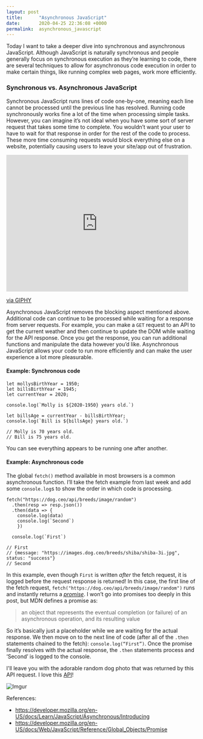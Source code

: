 ```yaml
---
layout: post
title:      "Asynchronous JavaScript"
date:       2020-04-25 22:36:08 +0000
permalink:  asynchronous_javascript
---
```



Today I want to take a deeper dive into synchronous and asynchronous JavaScript. Although JavaScript is naturally synchronous and people generally focus on synchronous execution as they’re learning to code, there are several techniques to allow for asynchronous code execution in order to make certain things, like running complex web pages, work more efficiently.

### Synchronous vs. Asynchronous JavaScript

Synchronous JavaScript runs lines of code one-by-one, meaning each line cannot be processed until the previous line has resolved. Running code synchronously works fine a lot of the time when processing simple tasks. However, you can imagine it’s not ideal when you have some sort of server request that takes some time to complete. You wouldn’t want your user to have to wait for that response in order for the rest of the code to process. These more time consuming requests would block everything else on a website, potentially causing users to leave your site/app out of frustration.

<iframe src="https://giphy.com/embed/26tk0Cmh8bdF9euAg" width="480" height="360" frameBorder="0" class="giphy-embed" allowFullScreen></iframe><p><a href="https://giphy.com/gifs/season-12-the-simpsons-12x6-26tk0Cmh8bdF9euAg">via GIPHY</a></p>

Asynchronous JavaScript removes the blocking aspect mentioned above. Additional code can continue to be processed while waiting for a response from server requests. For example, you can make a `GET` request to an API to get the current weather and then continue to update the DOM while waiting for the API response. Once you get the response, you can run additional functions and manipulate the data however you’d like. Asynchronous JavaScript allows your code to run more efficiently and can make the user experience a lot more pleasurable. 

#### Example: Synchronous code

```
let mollysBirthYear = 1950;
let billsBirthYear = 1945;
let currentYear = 2020;

console.log(`Molly is ${2020-1950} years old.`)

let billsAge = currentYear - billsBirthYear;
console.log(`Bill is ${billsAge} years old.`)

// Molly is 70 years old.
// Bill is 75 years old.
```
You can see everything appears to be running one after another.

#### Example: Asynchronous code

The global `fetch()` method available in most browsers is a common asynchronous function. I’ll take the fetch example from last week and add some `console.log`s to show the order in which code is processing. 

```
fetch("https://dog.ceo/api/breeds/image/random")
  .then(resp => resp.json())
  .then(data => {
    console.log(data)
    console.log(`Second`)
    })

  console.log(`First`)

// First
// {message: "https://images.dog.ceo/breeds/shiba/shiba-3i.jpg", status: "success"}
// Second
```
In this example, even though `First` is written *after* the fetch request, it is logged before the request response is returned! In this case, the first line of the fetch request, `fetch("https://dog.ceo/api/breeds/image/random")` runs and instantly returns a [*promise*](https://developer.mozilla.org/en-US/docs/Web/JavaScript/Reference/Global_Objects/Promise). I won’t go into promises too deeply in this post, but MDN defines a promise as: 
> an object that represents the eventual completion (or failure) of an asynchronous operation, and its resulting value

So it’s basically just a placeholder while we are waiting for the actual response. We then move on to the next line of code (after all of the `.then` statements chained to the fetch): `console.log(“First”)`. Once the promise finally resolves with the actual response, the `.then` statements process and ‘Second’ is logged to the console.

I'll leave you with the adorable random dog photo that was returned by this API request. I love this [API](https://dog.ceo/dog-api/)!

![Imgur](https://i.imgur.com/TLpNgwG.png?1)

References:
* https://developer.mozilla.org/en-US/docs/Learn/JavaScript/Asynchronous/Introducing
* https://developer.mozilla.org/en-US/docs/Web/JavaScript/Reference/Global_Objects/Promise




